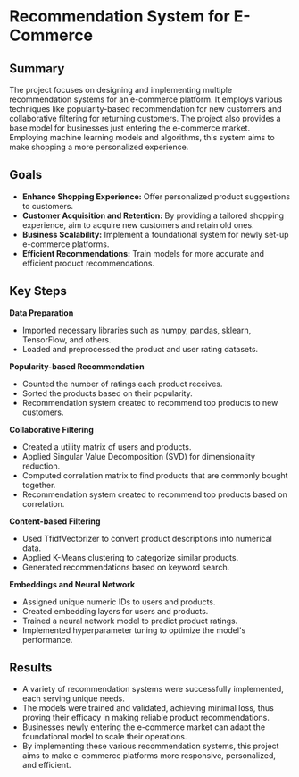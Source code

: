 # Recommendation System for E-Commerce

## Summary
The project focuses on designing and implementing multiple recommendation systems for an e-commerce platform. It employs various techniques like popularity-based recommendation for new customers and collaborative filtering for returning customers. The project also provides a base model for businesses just entering the e-commerce market. Employing machine learning models and algorithms, this system aims to make shopping a more personalized experience.

## Goals
* **Enhance Shopping Experience:** Offer personalized product suggestions to customers.
* **Customer Acquisition and Retention:** By providing a tailored shopping experience, aim to acquire new customers and retain old ones.
* **Business Scalability:** Implement a foundational system for newly set-up e-commerce platforms.
* **Efficient Recommendations:** Train models for more accurate and efficient product recommendations.

## Key Steps

**Data Preparation**
* Imported necessary libraries such as numpy, pandas, sklearn, TensorFlow, and others.
* Loaded and preprocessed the product and user rating datasets.

**Popularity-based Recommendation**
* Counted the number of ratings each product receives.
* Sorted the products based on their popularity.
* Recommendation system created to recommend top products to new customers.

**Collaborative Filtering**
* Created a utility matrix of users and products.
* Applied Singular Value Decomposition (SVD) for dimensionality reduction.
* Computed correlation matrix to find products that are commonly bought together.
* Recommendation system created to recommend top products based on correlation.

**Content-based Filtering**
* Used TfidfVectorizer to convert product descriptions into numerical data.
* Applied K-Means clustering to categorize similar products.
* Generated recommendations based on keyword search.

**Embeddings and Neural Network**
* Assigned unique numeric IDs to users and products.
* Created embedding layers for users and products.
* Trained a neural network model to predict product ratings.
* Implemented hyperparameter tuning to optimize the model's performance.

## Results
* A variety of recommendation systems were successfully implemented, each serving unique needs.
* The models were trained and validated, achieving minimal loss, thus proving their efficacy in making reliable product recommendations.
* Businesses newly entering the e-commerce market can adapt the foundational model to scale their operations.
* By implementing these various recommendation systems, this project aims to make e-commerce platforms more responsive, personalized, and efficient.

